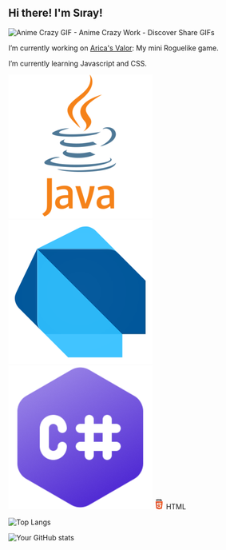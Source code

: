 ## Hi there! I'm Sıray!
 
![Anime Crazy GIF - Anime Crazy Work - Discover   Share GIFs](https://github.com/siraytarim/siraytarim/assets/99121035/a7eb3055-4c77-42c0-bbf7-da3263784a54)
 
I’m currently working on [Arica's Valor](https://github.com/siraytarim/AricasValor): My mini Roguelike game.  

I’m currently learning Javascript and CSS.  

![Java](https://raw.githubusercontent.com/github/explore/main/topics/java/java.png) ![Dart](https://raw.githubusercontent.com/github/explore/main/topics/dart/dart.png) ![C#](https://raw.githubusercontent.com/github/explore/main/topics/csharp/csharp.png) <img src="https://raw.githubusercontent.com/github/explore/main/topics/html/html.png" alt="HTML" width="20" height="20"> HTML


![Top Langs](https://github-readme-stats.vercel.app/api/top-langs/?username=siraytarim&layout=compact)

![Your GitHub stats](https://github-readme-stats.vercel.app/api?username=siraytarim&show_icons=true&theme=radical)
